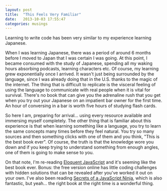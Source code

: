 ```yaml
---
layout: post
title:  "This Feels Very Familiar"
date:   2013-10-03 17:55:47
categories: musings
---
```


Learning to write code has been very similar to my experience learning Japanese.

When I was learning Japanese, there was a period of around 6 months before I moved to Japan that I was certain I was going. At this point, I became consumed with the study of Japanese, spending all my waking hours absorbing podcasts, learning characters etc. Of course, my learning grew exponentially once I arrived. It wasn't just being surrounded by the language, since I was already doing that in the U.S. thanks to the magic of the internet. The thing that is difficult to replicate is the visceral feeling of using the language to communicate with real people when it is vital for survival. There's no book that can give you the adrenaline rush that you get when you try out your Japanese on an impatient bar owner for the first time. An hour of conversing in a bar is worth five hours of studying flash cards.

So here I am, preparing for arrival... using every resource available and immersing myself completely. The other thing that is familiar about this experience is that when learning something like a language, you try to learn the same concepts many times before they feel natural. You try so many sources and then something clicks with one of them and you think, "This is the best book ever". Of course, the truth is that the knowledge wore you down and if you keep trying to understand something from enough angles, one of them is going to make sense to you.

On that note, I'm re-reading [Eloquent JavaScript](http://eloquentjavascript.net/) and it's seeming like the best book ever. Bonus: the free version online has little coding challenges with hidden solutions that can be revealed after you've worked it out on your own. I've also been reading [Secrets of a JavaScript Ninja](http://www.manning.com/resig/), which is also fantastic, but yeah... the right book at the right time is a wonderful thing.
